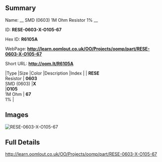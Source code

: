 

## Summary
 
Name: __ SMD (0603) 1M Ohm Resistor 1% __

ID: __RESE-0603-X-O105-67__

Hex ID: __R6105A__

WebPage: __http://learn.oomlout.co.uk/OO/Projects/oomp/part/RESE-0603-X-O105-67__

Short URL: __http://oom.lt/R6105A__


|Type   |Size   |Color   |Description   |Index   |
| __RESE__ <br>Resistor  | __0603__<br>SMD (0603)   |__X__<br>    |__O105__<br>1M Ohm    | __67__<br> 1% |


## Images
![RESE-0603-X-O105-67](http://oomlout.com/oomp-gen/parts/RESE-0603-X-O105-67/RESE-0603-X-O105-67_420.jpg)

## Full Details

 http://learn.oomlout.co.uk/OO/Projects/oomp/part/RESE-0603-X-O105-67

